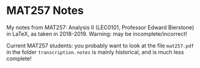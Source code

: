 # MAT257 Notes

My notes from MAT257: Analysis II (LEC0101, Professor Edward Bierstone) in LaTeX, as taken in 2018-2019. Warning: may be incomplete/incorrect!

Current MAT257 students: you probably want to look at the file `mat257.pdf` in the folder `transcription`. `notes` is mainly historical, and is much less complete!